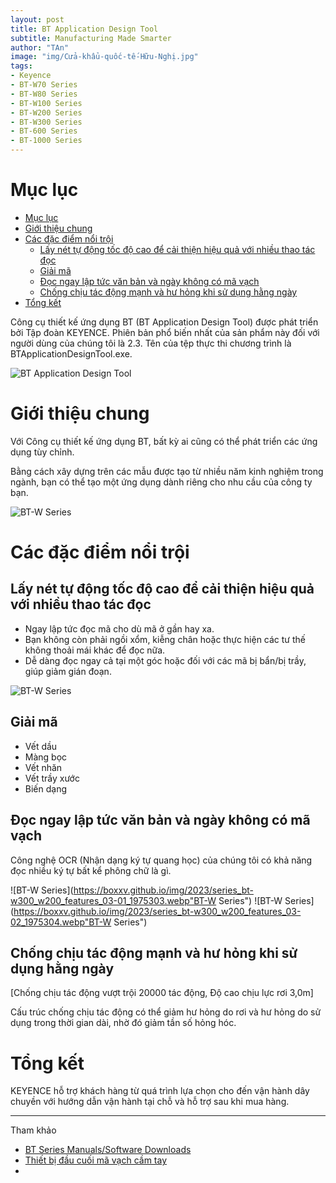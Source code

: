 ```yaml
---
layout: post
title: BT Application Design Tool
subtitle: Manufacturing Made Smarter
author: "TAn"
image: "img/Cửa-khẩu-quốc-tế-Hữu-Nghị.jpg"
tags:
- Keyence
- BT-W70 Series
- BT-W80 Series
- BT-W100 Series
- BT-W200 Series
- BT-W300 Series
- BT-600 Series
- BT-1000 Series
---
```


# Mục lục

- [Mục lục](#mục-lục)
- [Giới thiệu chung](#giới-thiệu-chung)
- [Các đặc điểm nổi trội](#các-đặc-điểm-nổi-trội)
	- [Lấy nét tự động tốc độ cao để cải thiện hiệu quả với nhiều thao tác đọc](#lấy-nét-tự-động-tốc-độ-cao-để-cải-thiện-hiệu-quả-với-nhiều-thao-tác-đọc)
	- [Giải mã](#giải-mã)
	- [Đọc ngay lập tức văn bản và ngày không có mã vạch](#đọc-ngay-lập-tức-văn-bản-và-ngày-không-có-mã-vạch)
	- [Chống chịu tác động mạnh và hư hỏng khi sử dụng hằng ngày](#chống-chịu-tác-động-mạnh-và-hư-hỏng-khi-sử-dụng-hằng-ngày)
- [Tổng kết](#tổng-kết)

Công cụ thiết kế ứng dụng BT (BT Application Design Tool) được phát triển bởi Tập đoàn KEYENCE. Phiên bản phổ biến nhất của sản phẩm này đối với người dùng của chúng tôi là 2.3. Tên của tệp thực thi chương trình là BTApplicationDesignTool.exe.

![BT Application Design Tool](https://boxxv.github.io/img/2023/lp_btw_spec_hdg_01_1617068.webp "BT Application Design Tool")


# Giới thiệu chung

Với Công cụ thiết kế ứng dụng BT, bất kỳ ai cũng có thể phát triển các ứng dụng tùy chỉnh.

Bằng cách xây dựng trên các mẫu được tạo từ nhiều năm kinh nghiệm trong ngành, bạn có thể tạo một ứng dụng dành riêng cho nhu cầu của công ty bạn.

![BT-W Series](https://boxxv.github.io/img/2023/support_user_bt_dl_btn_02_1734759.webp "BT-W Series")

# Các đặc điểm nổi trội

## Lấy nét tự động tốc độ cao để cải thiện hiệu quả với nhiều thao tác đọc

- Ngay lập tức đọc mã cho dù mã ở gần hay xa.
- Bạn không còn phải ngồi xổm, kiễng chân hoặc thực hiện các tư thế không thoải mái khác để đọc nữa.
- Dễ dàng đọc ngay cả tại một góc hoặc đối với các mã bị bẩn/bị trầy, giúp giảm gián đoạn.

![BT-W Series](https://boxxv.github.io/img/2023/5c89302345ad90f3c9bc.jpg "BT-W Series")

## Giải mã

- Vết dầu
- Màng bọc
- Vết nhăn
- Vết trầy xước
- Biến dạng

## Đọc ngay lập tức văn bản và ngày không có mã vạch

Công nghệ OCR (Nhận dạng ký tự quang học) của chúng tôi có khả năng đọc nhiều ký tự bất kể phông chữ là gì.

![BT-W Series](https://boxxv.github.io/img/2023/series_bt-w300_w200_features_03-01_1975303.webp"BT-W Series")
![BT-W Series](https://boxxv.github.io/img/2023/series_bt-w300_w200_features_03-02_1975304.webp"BT-W Series")

## Chống chịu tác động mạnh và hư hỏng khi sử dụng hằng ngày

[Chống chịu tác động vượt trội 20000 tác động, Độ cao chịu lực rơi 3,0m]

Cấu trúc chống chịu tác động có thể giảm hư hỏng do rơi và hư hỏng do sử dụng trong thời gian dài, nhờ đó giảm tần số hỏng hóc.

# Tổng kết

KEYENCE hỗ trợ khách hàng từ quá trình lựa chọn cho đến vận hành dây chuyền với hướng dẫn vận hành tại chỗ và hỗ trợ sau khi mua hàng.

-----
Tham khảo
- [BT Series Manuals/Software Downloads](https://www.keyence.com.vn/support/user/bt/download/)
- [Thiết bị đầu cuối mã vạch cầm tay](https://www.keyence.com.vn/products/mobile-computers/handheld-computers/bt-w300_w200/)
- []()